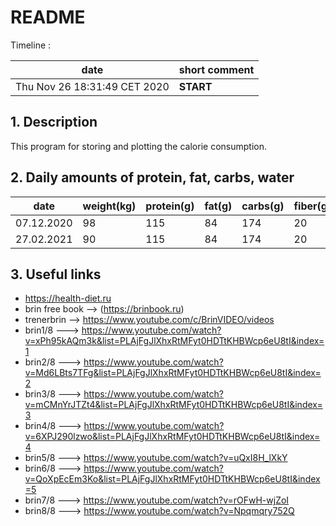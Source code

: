 #  **README**

   Timeline :

|            date                |         short comment                               | 
| -------------------------------|-----------------------------------------------------|
|  Thu Nov 26 18:31:49 CET 2020  |        **START**                                    |


## 1. Description

   This program for storing and plotting the calorie consumption.

## 2. Daily amounts of protein, fat, carbs, water
   |     date     | weight(kg) | protein(g) | fat(g) | carbs(g) | fiber(g) | water(l) |
   | -------------|------------|------------|--------|----------|----------|----------|
   |  07.12.2020  |     98     |     115    |   84   |   174    |    20    |   1.8    |
   |  27.02.2021  |     90     |     115    |   84   |   174    |    20    |   1.8    |
   
## 3. Useful links
   * https://health-diet.ru
   * brin free book --> (https://brinbook.ru)
   * trenerbrin --> https://www.youtube.com/c/BrinVIDEO/videos
   * brin1/8 ---> https://www.youtube.com/watch?v=xPh95kAQm3k&list=PLAjFgJlXhxRtMFyt0HDTtKHBWcp6eU8tI&index=1
   * brin2/8 ---> https://www.youtube.com/watch?v=Md6LBts7TFg&list=PLAjFgJlXhxRtMFyt0HDTtKHBWcp6eU8tI&index=2
   * brin3/8 ---> https://www.youtube.com/watch?v=mCMnYrJTZt4&list=PLAjFgJlXhxRtMFyt0HDTtKHBWcp6eU8tI&index=3
   * brin4/8 ---> https://www.youtube.com/watch?v=6XPJ290lzwo&list=PLAjFgJlXhxRtMFyt0HDTtKHBWcp6eU8tI&index=4
   * brin5/8 ---> https://www.youtube.com/watch?v=uQxI8H_lXkY
   * brin6/8 ---> https://www.youtube.com/watch?v=QoXpEcEm3Ko&list=PLAjFgJlXhxRtMFyt0HDTtKHBWcp6eU8tI&index=5
   * brin7/8 ---> https://www.youtube.com/watch?v=rOFwH-wjZoI
   * brin8/8 ---> https://www.youtube.com/watch?v=Npqmqry752Q
